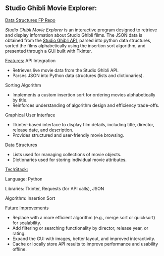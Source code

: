 ## Studio Ghibli Movie Explorer: 

[Data Structures FP Repo](https://github.com/sigreipel/DataStructures-Final-Project)

_Studio Ghibli Movie Explorer_ is an interactive program designed to retrieve and display information about Studio Ghibli films. The JSON data is obtained from the [Studio Ghibli API](https://ghibliapi.vercel.app/#), parsed into python data structures, sorted the films alphabetically using the insertion sort algorithm, and presented through a GUI built with Tkinter.

<ins>Features:</ins>
  API Integration
  
  - Retrieves live movie data from the Studio Ghibli API.
  - Parses JSON into Python data structures (lists and dictionaries).
  
  Sorting Algorithm
  
  - Implements a custom insertion sort for ordering movies alphabetically by title.
  - Reinforces understanding of algorithm design and efficiency trade-offs.
  
  Graphical User Interface
  
  - Tkinter-based interface to display film details, including title, director, release date, and description.
  - Provides structured and user-friendly movie browsing.
  
  Data Structures
  
  - Lists used for managing collections of movie objects.
  - Dictionaries used for storing individual movie attributes.
  
  <ins>TechStack:</ins>
  
  Language: Python
  
  Libraries: Tkinter, Requests (for API calls), JSON
  
  Algorithm: Insertion Sort
  
  <ins>Future Improvements</ins>
  
  - Replace with a more efficient algorithm (e.g., merge sort or quicksort) for scalability.
  - Add filtering or searching functionality by director, release year, or rating.
  - Expand the GUI with images, better layout, and improved interactivity.
  - Cache or locally store API results to improve performance and usability offline.
